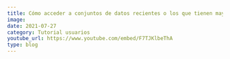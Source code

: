 ```yaml
---
title: Cómo acceder a conjuntos de datos recientes o los que tienen mayor número de descargas
image: 
date: 2021-07-27
category: Tutorial usuarios
youtube_url: https://www.youtube.com/embed/F7TJKlbeThA
type: blog
---
```




